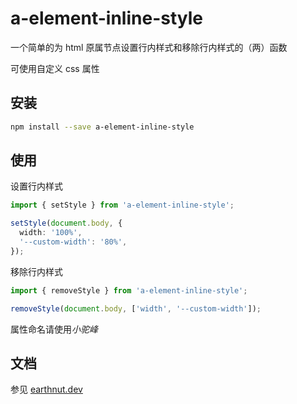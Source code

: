 # a-element-inline-style

一个简单的为 html 原属节点设置行内样式和移除行内样式的（两）函数

可使用自定义 css 属性

## 安装

```sh
npm install --save a-element-inline-style
```

## 使用

设置行内样式

```ts
import { setStyle } from 'a-element-inline-style';

setStyle(document.body, {
  width: '100%',
  '--custom-width': '80%',
});
```

移除行内样式

```ts
import { removeStyle } from 'a-element-inline-style';

removeStyle(document.body, ['width', '--custom-width']);
```

属性命名请使用*小驼峰*

## 文档

参见 [earthnut.dev](https://earthnut.dev/npm/a-element-inline-style)
